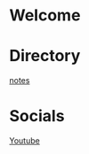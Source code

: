 # Welcome

# Directory

[notes](notes)

# Socials

[Youtube](https://www.youtube.com/channel/UCW2iIT2VTeQapquwmH9Fszw)
